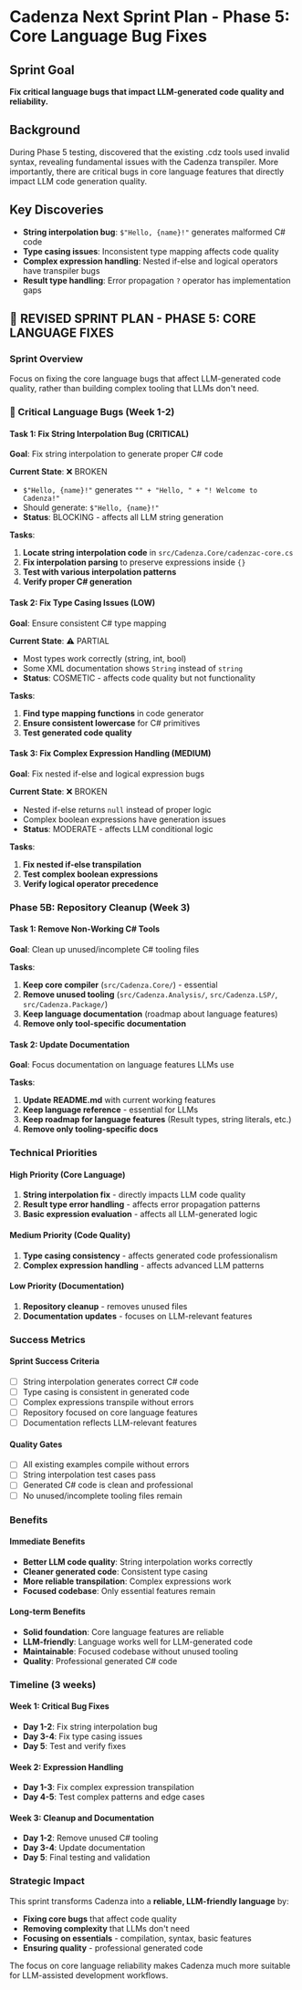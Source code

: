 # Cadenza Next Sprint Plan - Phase 5: Core Language Bug Fixes

## Sprint Goal
**Fix critical language bugs that impact LLM-generated code quality and reliability.**

## Background
During Phase 5 testing, discovered that the existing .cdz tools used invalid syntax, revealing fundamental issues with the Cadenza transpiler. More importantly, there are critical bugs in core language features that directly impact LLM code generation quality.

## Key Discoveries
- **String interpolation bug**: `$"Hello, {name}!"` generates malformed C# code
- **Type casing issues**: Inconsistent type mapping affects code quality
- **Complex expression handling**: Nested if-else and logical operators have transpiler bugs
- **Result type handling**: Error propagation `?` operator has implementation gaps

## 🎯 REVISED SPRINT PLAN - PHASE 5: CORE LANGUAGE FIXES

### Sprint Overview
Focus on fixing the core language bugs that affect LLM-generated code quality, rather than building complex tooling that LLMs don't need.

### 🚨 Critical Language Bugs (Week 1-2)

#### Task 1: Fix String Interpolation Bug (CRITICAL)
**Goal**: Fix string interpolation to generate proper C# code

**Current State**: ❌ BROKEN
- `$"Hello, {name}!"` generates `"" + "Hello, " + "! Welcome to Cadenza!"`
- Should generate: `$"Hello, {name}!"`
- **Status**: BLOCKING - affects all LLM string generation

**Tasks**:
1. **Locate string interpolation code** in `src/Cadenza.Core/cadenzac-core.cs`
2. **Fix interpolation parsing** to preserve expressions inside `{}`
3. **Test with various interpolation patterns**
4. **Verify proper C# generation**

#### Task 2: Fix Type Casing Issues (LOW)
**Goal**: Ensure consistent C# type mapping

**Current State**: ⚠️ PARTIAL
- Most types work correctly (string, int, bool)
- Some XML documentation shows `String` instead of `string`
- **Status**: COSMETIC - affects code quality but not functionality

**Tasks**:
1. **Find type mapping functions** in code generator
2. **Ensure consistent lowercase** for C# primitives
3. **Test generated code quality**

#### Task 3: Fix Complex Expression Handling (MEDIUM)
**Goal**: Fix nested if-else and logical expression bugs

**Current State**: ❌ BROKEN
- Nested if-else returns `null` instead of proper logic
- Complex boolean expressions have generation issues
- **Status**: MODERATE - affects LLM conditional logic

**Tasks**:
1. **Fix nested if-else transpilation**
2. **Test complex boolean expressions**
3. **Verify logical operator precedence**

### Phase 5B: Repository Cleanup (Week 3)

#### Task 1: Remove Non-Working C# Tools
**Goal**: Clean up unused/incomplete C# tooling files

**Tasks**:
1. **Keep core compiler** (`src/Cadenza.Core/`) - essential
2. **Remove unused tooling** (`src/Cadenza.Analysis/`, `src/Cadenza.LSP/`, `src/Cadenza.Package/`)
3. **Keep language documentation** (roadmap about language features)
4. **Remove only tool-specific documentation**

#### Task 2: Update Documentation
**Goal**: Focus documentation on language features LLMs use

**Tasks**:
1. **Update README.md** with current working features
2. **Keep language reference** - essential for LLMs
3. **Keep roadmap for language features** (Result types, string literals, etc.)
4. **Remove only tooling-specific docs**

### Technical Priorities

#### High Priority (Core Language)
1. **String interpolation fix** - directly impacts LLM code quality
2. **Result type error handling** - affects error propagation patterns
3. **Basic expression evaluation** - affects all LLM-generated logic

#### Medium Priority (Code Quality)
1. **Type casing consistency** - affects generated code professionalism
2. **Complex expression handling** - affects advanced LLM patterns

#### Low Priority (Documentation)
1. **Repository cleanup** - removes unused files
2. **Documentation updates** - focuses on LLM-relevant features

### Success Metrics

#### Sprint Success Criteria
- [ ] String interpolation generates correct C# code
- [ ] Type casing is consistent in generated code
- [ ] Complex expressions transpile without errors
- [ ] Repository focused on core language features
- [ ] Documentation reflects LLM-relevant features

#### Quality Gates
- [ ] All existing examples compile without errors
- [ ] String interpolation test cases pass
- [ ] Generated C# code is clean and professional
- [ ] No unused/incomplete tooling files remain

### Benefits

#### Immediate Benefits
- **Better LLM code quality**: String interpolation works correctly
- **Cleaner generated code**: Consistent type casing
- **More reliable transpilation**: Complex expressions work
- **Focused codebase**: Only essential features remain

#### Long-term Benefits
- **Solid foundation**: Core language features are reliable
- **LLM-friendly**: Language works well for LLM-generated code
- **Maintainable**: Focused codebase without unused tooling
- **Quality**: Professional generated C# code

### Timeline (3 weeks)

#### Week 1: Critical Bug Fixes
- **Day 1-2**: Fix string interpolation bug
- **Day 3-4**: Fix type casing issues
- **Day 5**: Test and verify fixes

#### Week 2: Expression Handling
- **Day 1-3**: Fix complex expression transpilation
- **Day 4-5**: Test complex patterns and edge cases

#### Week 3: Cleanup and Documentation
- **Day 1-2**: Remove unused C# tooling
- **Day 3-4**: Update documentation
- **Day 5**: Final testing and validation

### Strategic Impact

This sprint transforms Cadenza into a **reliable, LLM-friendly language** by:
- **Fixing core bugs** that affect code quality
- **Removing complexity** that LLMs don't need
- **Focusing on essentials** - compilation, syntax, basic features
- **Ensuring quality** - professional generated code

The focus on core language reliability makes Cadenza much more suitable for LLM-assisted development workflows.